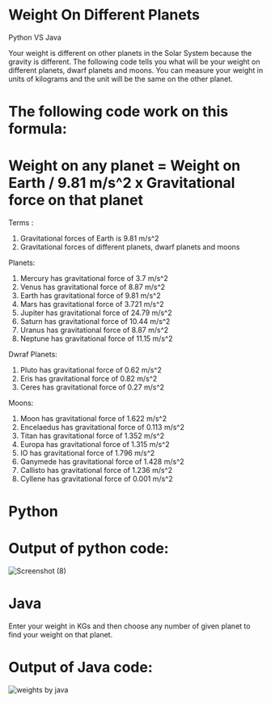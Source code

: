# Weight On Different Planets
Python VS Java

Your weight is different on other planets in the Solar System because the gravity is different. The following code tells you what will be  your weight on different planets, dwarf planets and moons. You can measure your weight in units of kilograms and the unit will be the same on the other planet.

# The following code work on this formula:
 
# Weight on any planet = Weight on Earth / 9.81 m/s^2 x Gravitational force on that planet
 
Terms :
1. Gravitational forces of Earth is 9.81 m/s^2
2. Gravitational forces of different planets, dwarf planets and moons

Planets:

1. Mercury has gravitational force of 3.7 m/s^2
2. Venus has gravitational force of 8.87 m/s^2
3. Earth has gravitational force of 9.81 m/s^2
4. Mars has gravitational force of 3.721 m/s^2
5. Jupiter has gravitational force of 24.79 m/s^2
6. Saturn has gravitational force of 10.44 m/s^2
7. Uranus has gravitational force of 8.87 m/s^2
8. Neptune has gravitational force of 11.15 m/s^2

Dwraf Planets:

1. Pluto has gravitational force of 0.62 m/s^2
2. Eris has gravitational force of 0.82 m/s^2
3. Ceres has gravitational force of 0.27 m/s^2

Moons:

1. Moon has gravitational force of 1.622 m/s^2
2. Encelaedus has gravitational force of 0.113 m/s^2
3. Titan has gravitational force of 1.352 m/s^2
4. Europa has gravitational force of 1.315 m/s^2
5. IO has gravitational force of 1.796 m/s^2
6. Ganymede has gravitational force of 1.428 m/s^2
7. Callisto has gravitational force of 1.236 m/s^2
8. Cyllene has gravitational force of 0.001 m/s^2

# Python

# Output of python code:
![Screenshot (8)](https://user-images.githubusercontent.com/85709371/128569479-bae67cc3-461a-4c4e-a142-7bbe8faa671d.png)

# Java

Enter your weight in KGs and then choose any number of given planet to find your weight on that planet.

# Output of Java code:
![weights by java](https://user-images.githubusercontent.com/85709371/128603398-5243b4e4-d549-40ba-9556-59d0a1f74126.png)
